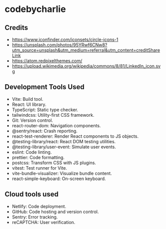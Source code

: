 # codebycharlie

## Credits

- https://www.iconfinder.com/iconsets/circle-icons-1
- https://unsplash.com/photos/95YRwf6CNw8?utm_source=unsplash&utm_medium=referral&utm_content=creditShareLink
- https://atom.redpixelthemes.com/
- https://upload.wikimedia.org/wikipedia/commons/8/81/LinkedIn_icon.svg

## Development Tools Used

- Vite: Build tool.
- React: UI library.
- TypeScript: Static type checker.
- tailwindcss: Utility-first CSS framework.
- Git: Version control.
- react-router-dom: Navigation components.
- @sentry/react: Crash reporting.
- react-test-renderer: Render React components to JS objects.
- @testing-library/react: React DOM testing utilities.
- @testing-library/user-event: Simulate user events.
- eslint: Code linting.
- prettier: Code formatting.
- postcss: Transform CSS with JS plugins.
- vitest: Test runner for Vite.
- vite-bundle-visualizer: Visualize bundle content.
- react-simple-keyboard: On-screen keyboard.

## Cloud tools used

- Netlify: Code deployment.
- GitHub: Code hosting and version control.
- Sentry: Error tracking.
- reCAPTCHA: User verification.
